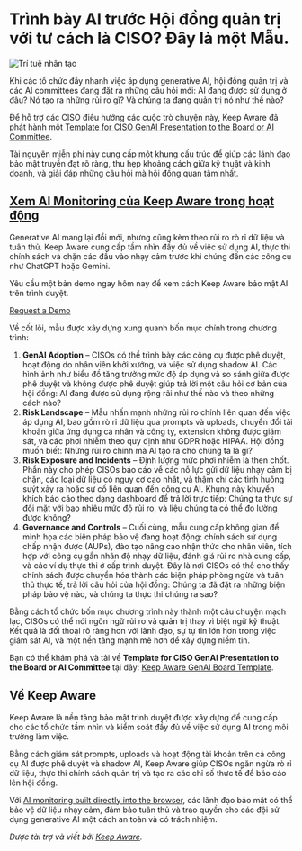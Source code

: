 # Trình bày AI trước Hội đồng quản trị với tư cách là CISO? Đây là một Mẫu.

![Trí tuệ nhân tạo](https://www.bleepstatic.com/content/hl-images/2023/06/29/Artificial_intelligence_AI.jpg)

Khi các tổ chức đẩy nhanh việc áp dụng generative AI, hội đồng quản trị và các AI committees đang đặt ra những câu hỏi mới: AI đang được sử dụng ở đâu? Nó tạo ra những rủi ro gì? Và chúng ta đang quản trị nó như thế nào?

Để hỗ trợ các CISO điều hướng các cuộc trò chuyện này, Keep Aware đã phát hành một [Template for CISO GenAI Presentation to the Board or AI Committee](https://keepaware.com/resources/guides/template-for-ciso-genai-presentation?utm%5Fsource=bleeping%5Fcomputer&utm%5Fmedium=article&utm%5Fcampaign=ai%5Fboard%5Fslides%5Foct).

Tài nguyên miễn phí này cung cấp một khung cấu trúc để giúp các lãnh đạo bảo mật truyền đạt rõ ràng, thu hẹp khoảng cách giữa kỹ thuật và kinh doanh, và giải đáp những câu hỏi mà hội đồng quan tâm nhất.

## [Xem AI Monitoring của Keep Aware trong hoạt động](https://keepaware.com/request-a-demo?utm%5Fsource=bleeping%5Fcomputer&utm%5Fmedium=article&utm%5Fcampaign=ai%5Fboard%5Fslides%5Foct)

Generative AI mang lại đổi mới, nhưng cũng kèm theo rủi ro rò rỉ dữ liệu và tuân thủ. Keep Aware cung cấp tầm nhìn đầy đủ về việc sử dụng AI, thực thi chính sách và chặn các đầu vào nhạy cảm trước khi chúng đến các công cụ như ChatGPT hoặc Gemini.

Yêu cầu một bản demo ngay hôm nay để xem cách Keep Aware bảo mật AI trên trình duyệt.

[Request a Demo](https://keepaware.com/request-a-demo?utm%5Fsource=bleeping%5Fcomputer&utm%5Fmedium=article&utm%5Fcampaign=ai%5Fboard%5Fslides%5Foct)

Về cốt lõi, mẫu được xây dựng xung quanh bốn mục chính trong chương trình:

1. **GenAI Adoption** – CISOs có thể trình bày các công cụ được phê duyệt, hoạt động do nhân viên khởi xướng, và việc sử dụng shadow AI. Các hình ảnh như biểu đồ tăng trưởng mức độ áp dụng và so sánh giữa được phê duyệt và không được phê duyệt giúp trả lời một câu hỏi cơ bản của hội đồng: AI đang được sử dụng rộng rãi như thế nào và theo những cách nào?
2. **Risk Landscape** – Mẫu nhấn mạnh những rủi ro chính liên quan đến việc áp dụng AI, bao gồm rò rỉ dữ liệu qua prompts và uploads, chuyển đổi tài khoản giữa ứng dụng cá nhân và công ty, extension không được giám sát, và các phơi nhiễm theo quy định như GDPR hoặc HIPAA. Hội đồng muốn biết: Những rủi ro chính mà AI tạo ra cho chúng ta là gì?
3. **Risk Exposure and Incidents** – Định lượng mức phơi nhiễm là then chốt. Phần này cho phép CISOs báo cáo về các nỗ lực gửi dữ liệu nhạy cảm bị chặn, các loại dữ liệu có nguy cơ cao nhất, và thậm chí các tình huống suýt xảy ra hoặc sự cố liên quan đến công cụ AI. Khung này khuyến khích báo cáo theo dạng dashboard để trả lời trực tiếp: Chúng ta thực sự đối mặt với bao nhiêu mức độ rủi ro, và liệu chúng ta có thể đo lường được không?
4. **Governance and Controls** – Cuối cùng, mẫu cung cấp không gian để minh họa các biện pháp bảo vệ đang hoạt động: chính sách sử dụng chấp nhận được (AUPs), đào tạo nâng cao nhận thức cho nhân viên, tích hợp với công cụ gắn nhãn độ nhạy dữ liệu, đánh giá rủi ro nhà cung cấp, và các ví dụ thực thi ở cấp trình duyệt. Đây là nơi CISOs có thể cho thấy chính sách được chuyển hóa thành các biện pháp phòng ngừa và tuân thủ thực tế, trả lời câu hỏi của hội đồng: Chúng ta đã đặt ra những biện pháp bảo vệ nào, và chúng ta thực thi chúng ra sao?

Bằng cách tổ chức bốn mục chương trình này thành một câu chuyện mạch lạc, CISOs có thể nói ngôn ngữ rủi ro và quản trị thay vì biệt ngữ kỹ thuật. Kết quả là đối thoại rõ ràng hơn với lãnh đạo, sự tự tin lớn hơn trong việc giám sát AI, và một nền tảng mạnh mẽ hơn để xây dựng niềm tin.

Bạn có thể khám phá và tải về **Template for CISO GenAI Presentation to the Board or AI Committee** tại đây: [Keep Aware GenAI Board Template](https://keepaware.com/resources/guides/template-for-ciso-genai-presentation?utm%5Fsource=bleeping%5Fcomputer&utm%5Fmedium=article&utm%5Fcampaign=ai%5Fboard%5Fslides%5Foct).

## Về Keep Aware

Keep Aware là nền tảng bảo mật trình duyệt được xây dựng để cung cấp cho các tổ chức tầm nhìn và kiểm soát đầy đủ về việc sử dụng AI trong môi trường làm việc.

Bằng cách giám sát prompts, uploads và hoạt động tài khoản trên cả công cụ AI được phê duyệt và shadow AI, Keep Aware giúp CISOs ngăn ngừa rò rỉ dữ liệu, thực thi chính sách quản trị và tạo ra các chỉ số thực tế để báo cáo lên hội đồng.

Với [AI monitoring built directly into the browser](https://keepaware.com/solutions/use-cases/ai-monitoring?utm%5Fsource=bleeping%5Fcomputer&utm%5Fmedium=article&utm%5Fcampaign=ai%5Fboard%5Fslides%5Foct), các lãnh đạo bảo mật có thể bảo vệ dữ liệu nhạy cảm, đảm bảo tuân thủ và trao quyền cho các đội sử dụng generative AI một cách an toàn và có trách nhiệm.

_Dược tài trợ và viết bởi [Keep Aware](https://keepaware.com/request-a-demo?utm%5Fsource=bleeping%5Fcomputer&utm%5Fmedium=article&utm%5Fcampaign=ai%5Fboard%5Fslides%5Foct)._